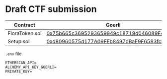 # Draft CTF submission


| Contract               | Goerli                                                                                                                       |
| ---------------------- | ---------------------------------------------------------------------------------------------------------------------------- |
| FloraToken.sol         | [0x75b665c3695293659949c18719d046089F423834](https://goerli.etherscan.io/address/0x75b665c3695293659949c18719d046089f423834) |
| Setup.sol              | [0xd80960575d177A09FEb8497dBaE9F6583fcFe297](https://goerli.etherscan.io/address/0xd80960575d177a09feb8497dbae9f6583fcfe297) |

`.env` file

```
ETHERSCAN_API=
ALCHEMY_API_KEY_GOERLI=
PRIVATE_KEY=
```
